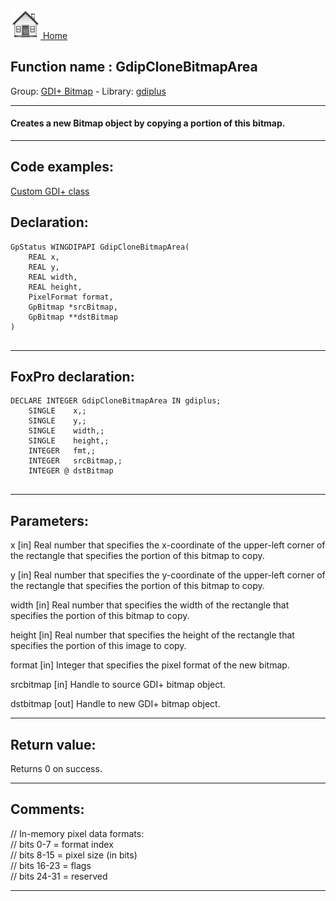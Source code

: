 [<img src="../../images/home.png"> Home ](https://github.com/VFPX/Win32API)  

## Function name : GdipCloneBitmapArea
Group: [GDI+ Bitmap](../../functions_group.md#GDIplus_Bitmap)  -  Library: [gdiplus](../../../libraries.md#gdiplus)  
***  


#### Creates a new Bitmap object by copying a portion of this bitmap.
***  


## Code examples:
[Custom GDI+ class](../../samples/sample_450.md)  

## Declaration:
```foxpro  
GpStatus WINGDIPAPI GdipCloneBitmapArea(
	REAL x,
	REAL y,
	REAL width,
	REAL height,
	PixelFormat format,
	GpBitmap *srcBitmap,
	GpBitmap **dstBitmap
)
  
```  
***  


## FoxPro declaration:
```foxpro  
DECLARE INTEGER GdipCloneBitmapArea IN gdiplus;
	SINGLE    x,;
	SINGLE    y,;
	SINGLE    width,;
	SINGLE    height,;
	INTEGER   fmt,;
	INTEGER   srcBitmap,;
	INTEGER @ dstBitmap
  
```  
***  


## Parameters:
x
[in] Real number that specifies the x-coordinate of the upper-left corner of the rectangle that specifies the portion of this bitmap to copy. 

y
[in] Real number that specifies the y-coordinate of the upper-left corner of the rectangle that specifies the portion of this bitmap to copy. 

width
[in] Real number that specifies the width of the rectangle that specifies the portion of this bitmap to copy. 

height
[in] Real number that specifies the height of the rectangle that specifies the portion of this image to copy. 

format
[in] Integer that specifies the pixel format of the new bitmap.

srcbitmap
[in] Handle to source GDI+ bitmap object.

dstbitmap
[out] Handle to new GDI+ bitmap object.
  
***  


## Return value:
Returns 0 on success.  
***  


## Comments:
// In-memory pixel data formats:  
// bits 0-7 = format index  
// bits 8-15 = pixel size (in bits)  
// bits 16-23 = flags  
// bits 24-31 = reserved  
  
***  

